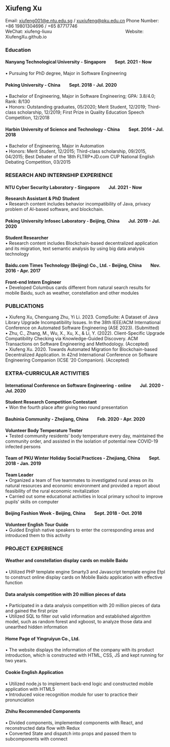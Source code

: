 ## Xiufeng Xu
Email: xiufeng001@e.ntu.edu.sg / xuxiufeng@pku.edu.cn    Phone Number: +86 19801304696 / +65 87717746 <br>
WeChat: xiufeng-liuxu &ensp;&ensp;&ensp;&ensp;&ensp;&ensp;&ensp;&ensp;&ensp;&ensp;&ensp;&ensp;&ensp;&ensp;&ensp;&ensp;&ensp;&ensp;&ensp;&ensp;&ensp;&ensp;&ensp;&ensp;&ensp;&ensp;&ensp;&ensp;&ensp;&ensp;&ensp;&ensp; Website: XiufengXu.github.io
### Education
#### Nanyang Technological University - Singapore &ensp;&ensp;&ensp; Sept. 2021 - Now
• Pursuing for PhD degree, Major in Software Engineering
#### Peking University - China &ensp;&ensp;&ensp; Sept. 2018 - Jul. 2020
• Bachelor of Engineering, Major in Software Engineering; GPA: 3.8/4.0; Rank: 8/130 <br>
• Honors: Outstanding graduates, 05/2020; Merit Student, 12/2019; Third-class scholarship, 12/2019; First Prize in Quality Education Speech Competition, 12/2018
#### Harbin University of Science and Technology - China  &ensp;&ensp;&ensp; Sept. 2014 - Jul. 2018 
• Bachelor of Engineering, Major in Automation <br>
• Honors: Merit Student, 12/2015; Third-class scholarship, 09/2015, 04/2015; Best Debater of the 18th FLTRP*JD.com CUP National English Debating Competition, 03/2015


### RESEARCH AND INTERNSHIP EXPERIENCE
#### NTU Cyber Security Laboratory - Singapore &ensp;&ensp;&ensp; Jul. 2021 - Now 
**Research Assistant & PhD Student** <br>
• Research content includes behavior incompatibility of Java, privacy problem of AI-based software, and blockchain.
#### Peking University Infosec Laboratory - Beijing, China &ensp;&ensp;&ensp; Jul. 2019 - Jul. 2020 
**Student Researcher** <br>
• Research content includes Blockchain-based decentralized application and its migration, text semantic
analysis by using big data analysis technology
#### Baidu.com Times Technology (Beijing) Co., Ltd. - Beijing, China &ensp;&ensp;&ensp; Nov. 2016 - Apr. 2017 
**Front-end Intern Engineer** <br>
• Developed Columbus cards different from natural search results for mobile Baidu, such as weather,
constellation and other modules


### PUBLICATIONS
• Xiufeng Xu, Chenguang Zhu, Yi Li. 2023. CompSuite: A Dataset of Java Library Upgrade Incompatibility Issues. In the 38th IEEE/ACM International Conference on Automated Software Engineering (ASE 2023). (Submitted) <br>
• Zhu, C., Zhang, M., Wu, X., Xu, X., & Li, Y. (2022). Client-Specific Upgrade Compatibility Checking via Knowledge-Guided Discovery. ACM Transactions on Software Engineering and Methodology. (Accepted) <br>
• Xiufeng Xu. 2020. Towards Automated Migration for Blockchain-based Decentralized Application. In 42nd International Conference on Software Engineering Companion (ICSE ’20 Companion). (Accepted) 


### EXTRA-CURRICULAR ACTIVITIES
#### International Conference on Software Engineering - online  &ensp;&ensp;&ensp;  Jul. 2020 - Jul. 2020
**Student Research Competition Contestant** <br>
•	Won the fourth place after giving two round presentation
#### Bauhinia Community - Zhejiang, China &ensp;&ensp;&ensp; Feb. 2020 - Apr. 2020
**Volunteer Body Temperature Tester** <br>
•	Tested community residents’ body temperature every day, maintained the community order, and assisted in the isolation of potential new COVID-19 infected persons
#### Team of PKU Winter Holiday Social Practices - Zhejiang, China &ensp;&ensp;&ensp; Sept. 2018 - Jan. 2019
**Team Leader** <br>
•	Organized a team of five teammates to investigated rural areas on its natural resources and economic environment and provided a report about feasibility of the rural economic revitalization <br>
•	Carried out some educational activities in local primary school to improve pupils’ skills on computer
#### Beijing Fashion Week - Beijing, China &ensp;&ensp;&ensp; Sept. 2018 - Oct. 2018
**Volunteer English Tour Guide** <br>
• Guided English native speakers to enter the corresponding areas and introduced them to this activity



### PROJECT EXPERIENCE
#### Weather and constellation display cards on mobile Baidu
• Utilized PHP template engine Smarty3 and Javascript template engine Etpl to construct online display cards on Mobile Baidu application with effective function
#### Data analysis competition with 20 million pieces of data
•	Participated in a data analysis competition with 20 million pieces of data and gained the first prize <br>
•	Utilized SQL to filter out valid information and established algorithm model, such as random forest and xgboost, to analyze those data and unearthed hidden information
#### Home Page of Yingruiyun Co., Ltd.
•	The website displays the information of the company with its product introduction, which is constructed with HTML, CSS, JS and kept running for two years. 
#### Cookie English Application
• Utilized node.js to implement back-end logic and constructed mobile application with HTML5 <br>
• Introduced voice recognition module for user to practice their pronunciation 
#### Zhihu Recommended Components
• Divided components, implemented components with React, and reconstructed data flow with Redux <br>
• Converted State and dispatch into props and passed them to subcomponents with connect







